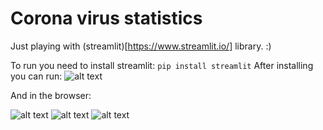 # Corona virus statistics
Just playing with (streamlit)[https://www.streamlit.io/] library. :)

To run you need to install streamlit:
```pip install streamlit```
After installing you can run:
![alt text](images/cmd.png "run")

And in the browser:

![alt text](images/1.png "run")
![alt text](images/2.png "run")
![alt text](images/3.png "run")


